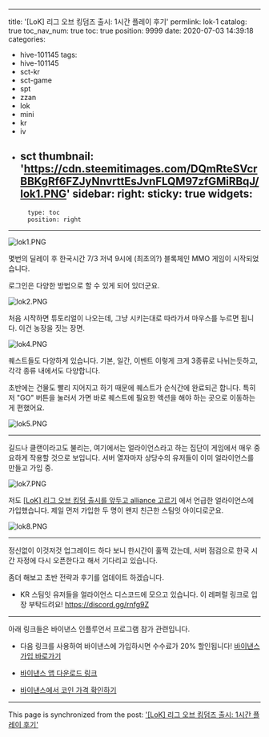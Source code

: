 
---
title: '[LoK] 리그 오브 킹덤즈 출시: 1시간 플레이 후기'
permlink: lok-1
catalog: true
toc_nav_num: true
toc: true
position: 9999
date: 2020-07-03 14:39:18
categories:
- hive-101145
tags:
- hive-101145
- sct-kr
- sct-game
- spt
- zzan
- lok
- mini
- kr
- iv
- sct
thumbnail: 'https://cdn.steemitimages.com/DQmRteSVcrBBKgRf6FZJyNnvrttEsJvnFLQM97zfGMiRBqJ/lok1.PNG'
sidebar:
    right:
        sticky: true
widgets:
    -
        type: toc
        position: right
---


![lok1.PNG](https://cdn.steemitimages.com/DQmRteSVcrBBKgRf6FZJyNnvrttEsJvnFLQM97zfGMiRBqJ/lok1.PNG)
<br>


몇번의 딜레이 후 한국시간 7/3 저녁 9시에 (최초의?) 블록체인 MMO 게임이 시작되었습니다.

로그인은 다양한 방법으로 할 수 있게 되어 있더군요.

![lok2.PNG](https://cdn.steemitimages.com/DQmU3AWeybKAfCwBpn1kDFxNyhbcCiFcEm7zTPTDh5i2rJf/lok2.PNG)
<br>

처음 시작하면 튜토리얼이 나오는데, 그냥 시키는대로 따라가서 마우스를 누르면 됩니다. 이건 농장을 짓는 장면.

![lok4.PNG](https://cdn.steemitimages.com/DQmVQNxqqUsi3cvwRpgnsUJuWDkdE6Z8ucLsytRegWRkDAX/lok4.PNG)
<br>

퀘스트들도 다양하게 있습니다. 기본, 일간, 이벤트 이렇게 크게 3종류로 나뉘는듯하고, 각각 종류 내에서도 다양합니다. 

초반에는 건물도 빨리 지어지고 하기 때문에 퀘스트가 순식간에 완료되곤 합니다. 특히 저 "GO" 버튼을 눌러서 가면 바로 퀘스트에 필요한 액션을 해야 하는 곳으로 이동하는게 편했어요.

![lok5.PNG](https://cdn.steemitimages.com/DQmWaH1rqdZFUUA2TrF5KoQYK5XpzaUBNSJfx8PY9d5RTjE/lok5.PNG)
<br>

---

길드나 클랜이라고도 불리는, 여기에서는 얼라이언스라고 하는 집단이 게임에서 매우 중요하게 작용할 것으로 보입니다. 서버 열자마자 상당수의 유저들이 이미 얼라이언스를 만들고 가입 중. 

![lok7.PNG](https://cdn.steemitimages.com/DQmdAoVAc9nJG7zXnhU6uNRsxksqkYKzUTsW1kn7g5ttomS/lok7.PNG)
<br>

저도 [[LoK] 리그 오브 킹덤 출시를 앞두고 alliance 고르기](https://steemit.com/hive-101145/@glory7/lok-alliance) 에서 언급한 얼라이언스에 가입했습니다. 제일 먼저 가입한 두 명이 왠지 친근한 스팀잇 아이디로군요. 

![lok8.PNG](https://cdn.steemitimages.com/DQmYjhT3tWgUWtJEcYNtwqZR3kCBpR5Qh5gSB7nWcqviFLh/lok8.PNG)
<br>

---

정신없이 이것저것 업그레이드 하다 보니 한시간이 훌쩍 갔는데, 서버 점검으로 한국 시간 자정에 다시 오픈한다고 해서 기다리고 있습니다.

좀더 해보고 초반 전략과 후기를 업데이트 하겠습니다.

* KR 스팀잇 유저들을 얼라이언스 디스코드에 모으고 있습니다. 이 레퍼럴 링크로 입장 부탁드려요! https://discord.gg/rnfg9Z

---

아래 링크들은 바이낸스 인플루언서 프로그램 참가 관련입니다.

* 다음 링크를 사용하여 바이낸스에 가입하시면 수수료가 20% 할인됩니다! [바이낸스 가입 바로가기](https://www.binance.com/kr/register?ref=E04RA3Q3)

* [바이낸스 앱 다운로드 링크](https://bit.ly/3aPFbzE)

* [바이낸스에서 코인 가격 확인하기](https://bit.ly/3fYMNTp)

- - -

This page is synchronized from the post: ['[LoK] 리그 오브 킹덤즈 출시: 1시간 플레이 후기'](https://steemit.com/@glory7/lok-1)
